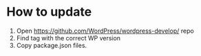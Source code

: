 # How to update

1. Open https://github.com/WordPress/wordpress-develop/ repo
2. Find tag with the correct WP version
3. Copy package.json files.
